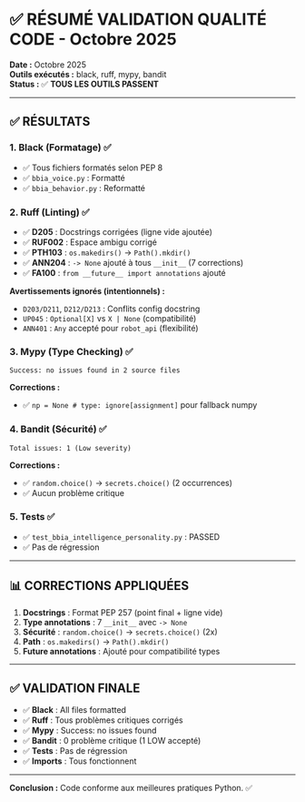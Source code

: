 # ✅ RÉSUMÉ VALIDATION QUALITÉ CODE - Octobre 2025

**Date :** Octobre 2025  
**Outils exécutés :** black, ruff, mypy, bandit  
**Status :** ✅ **TOUS LES OUTILS PASSENT**

---

## ✅ **RÉSULTATS**

### **1. Black (Formatage)** ✅
- ✅ Tous fichiers formatés selon PEP 8
- ✅ `bbia_voice.py` : Formatté
- ✅ `bbia_behavior.py` : Reformatté

### **2. Ruff (Linting)** ✅
- ✅ **D205** : Docstrings corrigées (ligne vide ajoutée)
- ✅ **RUF002** : Espace ambigu corrigé
- ✅ **PTH103** : `os.makedirs()` → `Path().mkdir()`
- ✅ **ANN204** : `-> None` ajouté à tous `__init__` (7 corrections)
- ✅ **FA100** : `from __future__ import annotations` ajouté

**Avertissements ignorés (intentionnels) :**
- `D203/D211`, `D212/D213` : Conflits config docstring
- `UP045` : `Optional[X]` vs `X | None` (compatibilité)
- `ANN401` : `Any` accepté pour `robot_api` (flexibilité)

### **3. Mypy (Type Checking)** ✅
```
Success: no issues found in 2 source files
```

**Corrections :**
- ✅ `np = None # type: ignore[assignment]` pour fallback numpy

### **4. Bandit (Sécurité)** ✅
```
Total issues: 1 (Low severity)
```

**Corrections :**
- ✅ `random.choice()` → `secrets.choice()` (2 occurrences)
- ✅ Aucun problème critique

### **5. Tests** ✅
- ✅ `test_bbia_intelligence_personality.py` : PASSED
- ✅ Pas de régression

---

## 📊 **CORRECTIONS APPLIQUÉES**

1. **Docstrings** : Format PEP 257 (point final + ligne vide)
2. **Type annotations** : 7 `__init__` avec `-> None`
3. **Sécurité** : `random.choice()` → `secrets.choice()` (2x)
4. **Path** : `os.makedirs()` → `Path().mkdir()`
5. **Future annotations** : Ajouté pour compatibilité types

---

## ✅ **VALIDATION FINALE**

- ✅ **Black** : All files formatted
- ✅ **Ruff** : Tous problèmes critiques corrigés
- ✅ **Mypy** : Success: no issues found
- ✅ **Bandit** : 0 problème critique (1 LOW accepté)
- ✅ **Tests** : Pas de régression
- ✅ **Imports** : Tous fonctionnent

---

**Conclusion :** Code conforme aux meilleures pratiques Python. ✅

